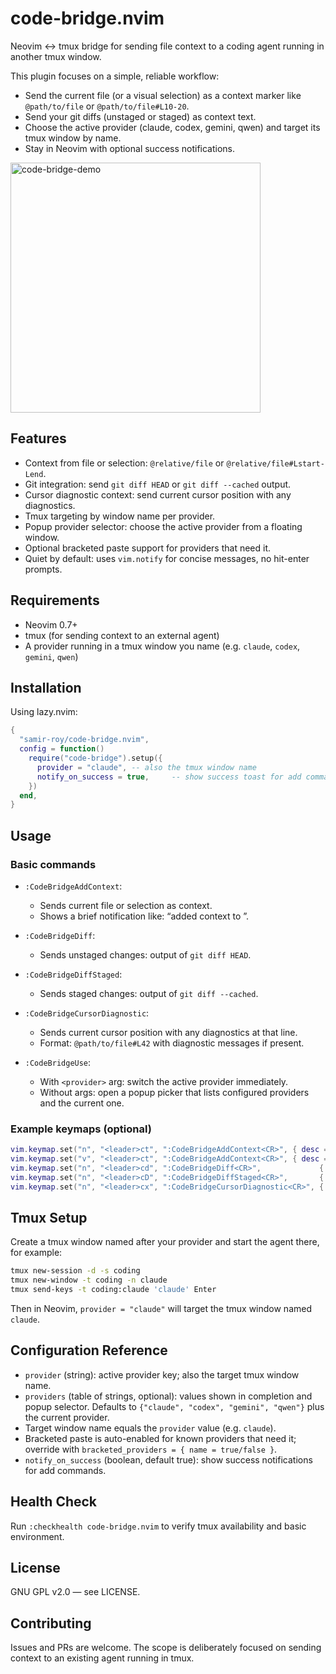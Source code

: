 # code-bridge.nvim

Neovim ↔ tmux bridge for sending file context to a coding agent running in another tmux window.

This plugin focuses on a simple, reliable workflow:
- Send the current file (or a visual selection) as a context marker like `@path/to/file` or `@path/to/file#L10-20`.
- Send your git diffs (unstaged or staged) as context text.
- Choose the active provider (claude, codex, gemini, qwen) and target its tmux window by name.
- Stay in Neovim with optional success notifications.

<img src="code-bridge-demo.gif" alt="code-bridge-demo" width="400">

## Features

- Context from file or selection: `@relative/file` or `@relative/file#Lstart-Lend`.
- Git integration: send `git diff HEAD` or `git diff --cached` output.
- Cursor diagnostic context: send current cursor position with any diagnostics.
- Tmux targeting by window name per provider.
- Popup provider selector: choose the active provider from a floating window.
- Optional bracketed paste support for providers that need it.
- Quiet by default: uses `vim.notify` for concise messages, no hit-enter prompts.

## Requirements

- Neovim 0.7+
- tmux (for sending context to an external agent)
- A provider running in a tmux window you name (e.g. `claude`, `codex`, `gemini`, `qwen`)

## Installation

Using lazy.nvim:

```lua
{
  "samir-roy/code-bridge.nvim",
  config = function()
    require("code-bridge").setup({
      provider = "claude", -- also the tmux window name
      notify_on_success = true,     -- show success toast for add commands
    })
  end,
}
```

## Usage

### Basic commands

- `:CodeBridgeAddContext`:
  - Sends current file or selection as context.
  - Shows a brief notification like: “added context to <provider>”.

- `:CodeBridgeDiff`:
  - Sends unstaged changes: output of `git diff HEAD`.

- `:CodeBridgeDiffStaged`:
  - Sends staged changes: output of `git diff --cached`.

- `:CodeBridgeCursorDiagnostic`:
  - Sends current cursor position with any diagnostics at that line.
  - Format: `@path/to/file#L42` with diagnostic messages if present.

- `:CodeBridgeUse`:
  - With `<provider>` arg: switch the active provider immediately.
  - Without args: open a popup picker that lists configured providers and the current one.

### Example keymaps (optional)

```lua
vim.keymap.set("n", "<leader>ct", ":CodeBridgeAddContext<CR>", { desc = "Send file or selection" })
vim.keymap.set("v", "<leader>ct", ":CodeBridgeAddContext<CR>", { desc = "Send selection" })
vim.keymap.set("n", "<leader>cd", ":CodeBridgeDiff<CR>",             { desc = "Send git diff" })
vim.keymap.set("n", "<leader>cD", ":CodeBridgeDiffStaged<CR>",       { desc = "Send staged diff" })
vim.keymap.set("n", "<leader>cx", ":CodeBridgeCursorDiagnostic<CR>", { desc = "Send cursor diagnostics" })
```

## Tmux Setup

Create a tmux window named after your provider and start the agent there, for example:

```bash
tmux new-session -d -s coding
tmux new-window -t coding -n claude
tmux send-keys -t coding:claude 'claude' Enter
```

Then in Neovim, `provider = "claude"` will target the tmux window named `claude`.

## Configuration Reference

- `provider` (string): active provider key; also the target tmux window name.
- `providers` (table of strings, optional): values shown in completion and popup selector. Defaults to `{"claude", "codex", "gemini", "qwen"}` plus the current provider.
- Target window name equals the `provider` value (e.g. `claude`).
- Bracketed paste is auto-enabled for known providers that need it; override with `bracketed_providers = { name = true/false }`.
- `notify_on_success` (boolean, default true): show success notifications for add commands.

## Health Check

Run `:checkhealth code-bridge.nvim` to verify tmux availability and basic environment.

## License

GNU GPL v2.0 — see LICENSE.

## Contributing

Issues and PRs are welcome. The scope is deliberately focused on sending context to an existing agent running in tmux.

